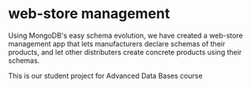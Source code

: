 # web-store management

Using MongoDB's easy schema evolution, we have created a web-store management app that lets manufacturers declare schemas of their products, and let other distributers create concrete products using their schemas.

This is our student project for Advanced Data Bases course

